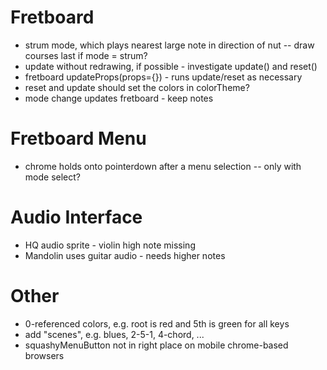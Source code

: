 # Fretboard

- strum mode, which plays nearest large note in direction of nut
  -- draw courses last if mode = strum?
- update without redrawing, if possible - investigate update() and reset()
- fretboard updateProps(props={}) - runs update/reset as necessary
- reset and update should set the colors in colorTheme?
- mode change updates fretboard - keep notes

# Fretboard Menu

- chrome holds onto pointerdown after a menu selection
  -- only with mode select?

# Audio Interface

- HQ audio sprite - violin high note missing
- Mandolin uses guitar audio - needs higher notes

# Other

- 0-referenced colors, e.g. root is red and 5th is green for all keys
- add "scenes", e.g. blues, 2-5-1, 4-chord, ...
- squashyMenuButton not in right place on mobile chrome-based browsers

